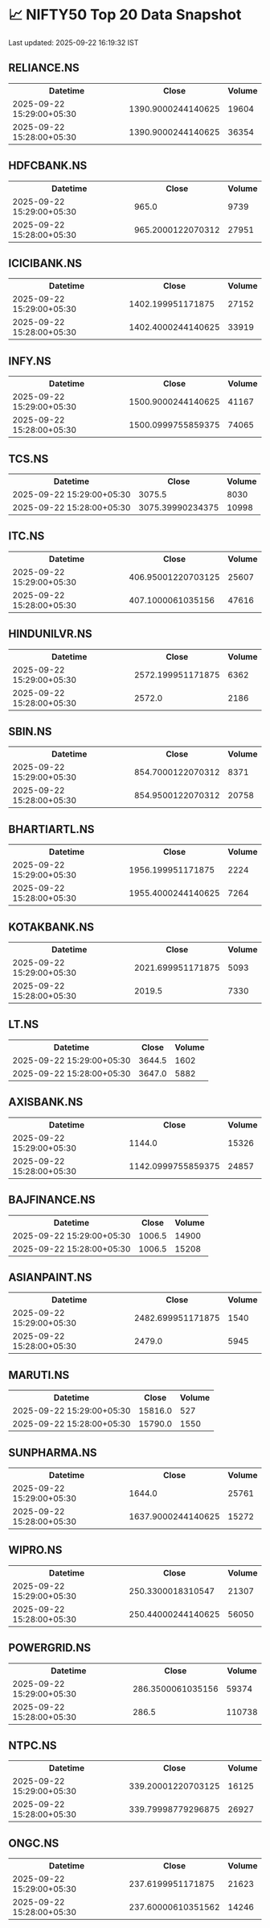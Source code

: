# 📈 NIFTY50 Top 20 Data Snapshot

Last updated: 2025-09-22 16:19:32 IST

## RELIANCE.NS

<table>
  <tr><th>Datetime</th><th>Close</th><th>Volume</th></tr>
  <tr><td>2025-09-22 15:29:00+05:30</td><td>1390.9000244140625</td><td>19604</td></tr>
  <tr><td>2025-09-22 15:28:00+05:30</td><td>1390.9000244140625</td><td>36354</td></tr>
</table>

## HDFCBANK.NS

<table>
  <tr><th>Datetime</th><th>Close</th><th>Volume</th></tr>
  <tr><td>2025-09-22 15:29:00+05:30</td><td>965.0</td><td>9739</td></tr>
  <tr><td>2025-09-22 15:28:00+05:30</td><td>965.2000122070312</td><td>27951</td></tr>
</table>

## ICICIBANK.NS

<table>
  <tr><th>Datetime</th><th>Close</th><th>Volume</th></tr>
  <tr><td>2025-09-22 15:29:00+05:30</td><td>1402.199951171875</td><td>27152</td></tr>
  <tr><td>2025-09-22 15:28:00+05:30</td><td>1402.4000244140625</td><td>33919</td></tr>
</table>

## INFY.NS

<table>
  <tr><th>Datetime</th><th>Close</th><th>Volume</th></tr>
  <tr><td>2025-09-22 15:29:00+05:30</td><td>1500.9000244140625</td><td>41167</td></tr>
  <tr><td>2025-09-22 15:28:00+05:30</td><td>1500.0999755859375</td><td>74065</td></tr>
</table>

## TCS.NS

<table>
  <tr><th>Datetime</th><th>Close</th><th>Volume</th></tr>
  <tr><td>2025-09-22 15:29:00+05:30</td><td>3075.5</td><td>8030</td></tr>
  <tr><td>2025-09-22 15:28:00+05:30</td><td>3075.39990234375</td><td>10998</td></tr>
</table>

## ITC.NS

<table>
  <tr><th>Datetime</th><th>Close</th><th>Volume</th></tr>
  <tr><td>2025-09-22 15:29:00+05:30</td><td>406.95001220703125</td><td>25607</td></tr>
  <tr><td>2025-09-22 15:28:00+05:30</td><td>407.1000061035156</td><td>47616</td></tr>
</table>

## HINDUNILVR.NS

<table>
  <tr><th>Datetime</th><th>Close</th><th>Volume</th></tr>
  <tr><td>2025-09-22 15:29:00+05:30</td><td>2572.199951171875</td><td>6362</td></tr>
  <tr><td>2025-09-22 15:28:00+05:30</td><td>2572.0</td><td>2186</td></tr>
</table>

## SBIN.NS

<table>
  <tr><th>Datetime</th><th>Close</th><th>Volume</th></tr>
  <tr><td>2025-09-22 15:29:00+05:30</td><td>854.7000122070312</td><td>8371</td></tr>
  <tr><td>2025-09-22 15:28:00+05:30</td><td>854.9500122070312</td><td>20758</td></tr>
</table>

## BHARTIARTL.NS

<table>
  <tr><th>Datetime</th><th>Close</th><th>Volume</th></tr>
  <tr><td>2025-09-22 15:29:00+05:30</td><td>1956.199951171875</td><td>2224</td></tr>
  <tr><td>2025-09-22 15:28:00+05:30</td><td>1955.4000244140625</td><td>7264</td></tr>
</table>

## KOTAKBANK.NS

<table>
  <tr><th>Datetime</th><th>Close</th><th>Volume</th></tr>
  <tr><td>2025-09-22 15:29:00+05:30</td><td>2021.699951171875</td><td>5093</td></tr>
  <tr><td>2025-09-22 15:28:00+05:30</td><td>2019.5</td><td>7330</td></tr>
</table>

## LT.NS

<table>
  <tr><th>Datetime</th><th>Close</th><th>Volume</th></tr>
  <tr><td>2025-09-22 15:29:00+05:30</td><td>3644.5</td><td>1602</td></tr>
  <tr><td>2025-09-22 15:28:00+05:30</td><td>3647.0</td><td>5882</td></tr>
</table>

## AXISBANK.NS

<table>
  <tr><th>Datetime</th><th>Close</th><th>Volume</th></tr>
  <tr><td>2025-09-22 15:29:00+05:30</td><td>1144.0</td><td>15326</td></tr>
  <tr><td>2025-09-22 15:28:00+05:30</td><td>1142.0999755859375</td><td>24857</td></tr>
</table>

## BAJFINANCE.NS

<table>
  <tr><th>Datetime</th><th>Close</th><th>Volume</th></tr>
  <tr><td>2025-09-22 15:29:00+05:30</td><td>1006.5</td><td>14900</td></tr>
  <tr><td>2025-09-22 15:28:00+05:30</td><td>1006.5</td><td>15208</td></tr>
</table>

## ASIANPAINT.NS

<table>
  <tr><th>Datetime</th><th>Close</th><th>Volume</th></tr>
  <tr><td>2025-09-22 15:29:00+05:30</td><td>2482.699951171875</td><td>1540</td></tr>
  <tr><td>2025-09-22 15:28:00+05:30</td><td>2479.0</td><td>5945</td></tr>
</table>

## MARUTI.NS

<table>
  <tr><th>Datetime</th><th>Close</th><th>Volume</th></tr>
  <tr><td>2025-09-22 15:29:00+05:30</td><td>15816.0</td><td>527</td></tr>
  <tr><td>2025-09-22 15:28:00+05:30</td><td>15790.0</td><td>1550</td></tr>
</table>

## SUNPHARMA.NS

<table>
  <tr><th>Datetime</th><th>Close</th><th>Volume</th></tr>
  <tr><td>2025-09-22 15:29:00+05:30</td><td>1644.0</td><td>25761</td></tr>
  <tr><td>2025-09-22 15:28:00+05:30</td><td>1637.9000244140625</td><td>15272</td></tr>
</table>

## WIPRO.NS

<table>
  <tr><th>Datetime</th><th>Close</th><th>Volume</th></tr>
  <tr><td>2025-09-22 15:29:00+05:30</td><td>250.3300018310547</td><td>21307</td></tr>
  <tr><td>2025-09-22 15:28:00+05:30</td><td>250.44000244140625</td><td>56050</td></tr>
</table>

## POWERGRID.NS

<table>
  <tr><th>Datetime</th><th>Close</th><th>Volume</th></tr>
  <tr><td>2025-09-22 15:29:00+05:30</td><td>286.3500061035156</td><td>59374</td></tr>
  <tr><td>2025-09-22 15:28:00+05:30</td><td>286.5</td><td>110738</td></tr>
</table>

## NTPC.NS

<table>
  <tr><th>Datetime</th><th>Close</th><th>Volume</th></tr>
  <tr><td>2025-09-22 15:29:00+05:30</td><td>339.20001220703125</td><td>16125</td></tr>
  <tr><td>2025-09-22 15:28:00+05:30</td><td>339.79998779296875</td><td>26927</td></tr>
</table>

## ONGC.NS

<table>
  <tr><th>Datetime</th><th>Close</th><th>Volume</th></tr>
  <tr><td>2025-09-22 15:29:00+05:30</td><td>237.6199951171875</td><td>21623</td></tr>
  <tr><td>2025-09-22 15:28:00+05:30</td><td>237.60000610351562</td><td>14246</td></tr>
</table>

